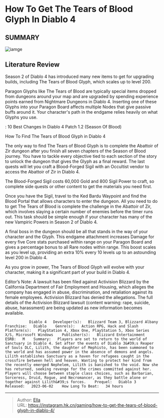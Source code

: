 # How To Get The Tears of Blood Glyph In Diablo 4


## SUMMARY 

![iamge](https://static1.srcdn.com/wordpress/wp-content/uploads/2023/11/how-to-get-the-tears-of-blood-glyph-in-diablo-4.jpg)

## Literature Review

Season 2 of Diablo 4 has introduced many new items to get for upgrading builds, including The Tears of Blood Glyph, which scales up to level 200.





Paragon Glyphs like The Tears of Blood are typically special items dropped from dungeons around your map and are upgraded by spending experience points earned from Nightmare Dungeons in Diablo 4. Inserting one of these Glyphs into your Paragon Board affects multiple Nodes that give passive buffs around it. Your character&#39;s path in the endgame relies heavily on what Glyphs you use.




 : 10 Best Changes In Diablo 4 Patch 1.2 (Season Of Blood)


 How To Find The Tears of Blood Glyph in Diablo 4 
          

The only way to find The Tears of Blood Glyph is to complete the Abattoir of Zir dungeon after you finish all seven chapters of the Season of Blood journey. You have to tackle every objective tied to each section of the story to unlock the dungeon that gives the Glyph as a final reward. The last quests will let you craft a Blood-Forged Sigil with an Occultist vendor to access the Abattoir of Zir in Diablo 4.



The Blood-Forged Sigil costs 60,000 Gold and 800 Sigil Power to craft, so complete side quests or other content to get the materials you need first.




Once you have the Sigil, travel to the Ked Bardu Waypoint and find the Blood Portal that allows characters to enter the dungeon. All you need to do to get The Tears of Blood is complete the challenge in the Abattoir of Zir, which involves slaying a certain number of enemies before the timer runs out. This task should be simple enough if your character has many of the new Vampiric Powers in Season 2 of Diablo 4.




A final boss in the dungeon should be all that stands in the way of your character and the Glyph. This endgame attachment increases Damage for every five Core stats purchased within range on your Paragon Board and gives a percentage bonus to all Rare nodes within range. This boost scales as you level up, providing an extra 10% every 10 levels up to an astounding level 200 in Diablo 4.

As you grow in power, The Tears of Blood Glyph will evolve with your character, making it a significant part of your build in Diablo 4.



Editor’s Note: A lawsuit has been filed against Activision Blizzard by the California Department of Fair Employment and Housing, which alleges the company has engaged in abuse, discrimination, and retaliation against its female employees. Activision Blizzard has denied the allegations. The full details of the Activision Blizzard lawsuit (content warning: rape, suicide, abuse, harassment) are being updated as new information becomes available.




               Diablo 4   Developer(s):   Blizzard Team 3, Blizzard Albany    Franchise:   Diablo    Genre(s):   Action RPG, Hack and Slash    Platform(s):   PlayStation 4, Xbox One, PlayStation 5, Xbox Series X/S, Microsoft Windows    Publisher(s):   Blizzard Entertainment    ESRB:   M    Summary:   Players are set to return to the world of Sanctuary in Diablo 4. Set after the events of Diablo 3&#39;s Reaper of Souls DLC, Lilith, the daughter of Mephisto, has been summoned to the world and has assumed power in the absence of demons and angels. Lilith establishes Sanctuary as a haven for refugees caught in the crossfire between hell and heaven. Wanting to protect her kind from the recently emerged Nephelem, Lilith is banished to the void. Now she has returned, seeking revenge for the crimes committed against her. Players will choose between staple class choices, such as Barbarian, Sorceress, Druid, Rogue, and Necromancer, as they battle alone or together against Lilith&#39;s forces.    Prequel:   Diablo 3    Released:   2023-06-02    How Long To Beat:   34 hours      

---

> Author: [Ella](https://instagram.hk.cn/)  
> URL: https://instagram.hk.cn/gaming/how-to-get-the-tears-of-blood-glyph-in-diablo-4/  

